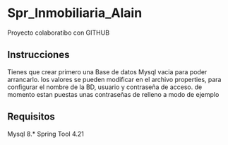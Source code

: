 # Spr_Inmobiliaria_Alain 
 Proyecto colaboratibo con GITHUB

## Instrucciones ##
Tienes que crear primero una Base de datos Mysql vacia para poder arrancarlo. los valores se pueden modificar en el archivo properties, para configurar el nombre de la BD, usuario y contraseña de acceso. de momento estan puestas unas contraseñas de relleno a modo de ejemplo 

## Requisitos ##
Mysql 8.*
Spring Tool 4.21
